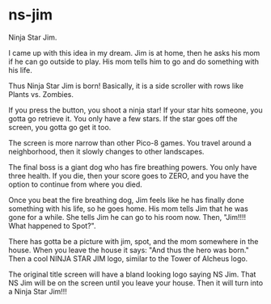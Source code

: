 # ns-jim

Ninja Star Jim.

I came up with this idea in my dream. Jim is at home, then he asks his mom if
he can go outside to play. His mom tells him to go and do something with his
life.

Thus Ninja Star Jim is born! Basically, it is a side scroller with rows like
Plants vs. Zombies.

If you press the button, you shoot a ninja star! If your star hits someone, you
gotta go retrieve it. You only have a few stars. If the star goes off the
screen, you gotta go get it too.

The screen is more narrow than other Pico-8 games. You travel around a
neighborhood, then it slowly changes to other landscapes.

The final boss is a giant dog who has fire breathing powers. You only have
three health. If you die, then your score goes to ZERO, and you have the option
to continue from where you died.

Once you beat the fire breathing dog, Jim feels like he has finally done
something with his life, so he goes home. His mom tells Jim that he was gone
for a while. She tells Jim he can go to his room now. Then, "Jim!!!! What
happened to Spot?".

There has gotta be a picture with jim, spot, and the mom somewhere in the
house. When you leave the house it says: "And thus the hero was born." Then a
cool NINJA STAR JIM logo, similar to the Tower of Alcheus logo.

The original title screen will have a bland looking logo saying NS Jim. That NS
Jim will be on the screen until you leave your house. Then it will turn into a
Ninja Star Jim!!!
